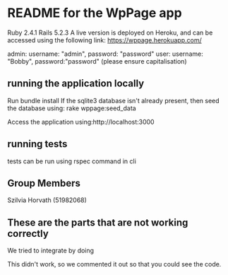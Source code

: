# README for the WpPage app
Ruby 2.4.1  Rails 5.2.3
A live version is deployed on Heroku, and can be accessed using the following link:
https://wppage.herokuapp.com/

admin: username: "admin", password: "password"
user: username: "Bobby", password:"password" (please ensure capitalisation)

## running the application locally ##
Run bundle install If the sqlite3 database isn't already present, then seed the database using:
rake wppage:seed_data

Access the application using:http://localhost:3000

## running tests
tests can be run using rspec command in cli

## Group Members
Szilvia Horvath (51982068)


## These are the parts that are not working correctly ##

We tried to integrate <x> by doing <w>

This didn't work, so we commented it out so that you could see the code.

